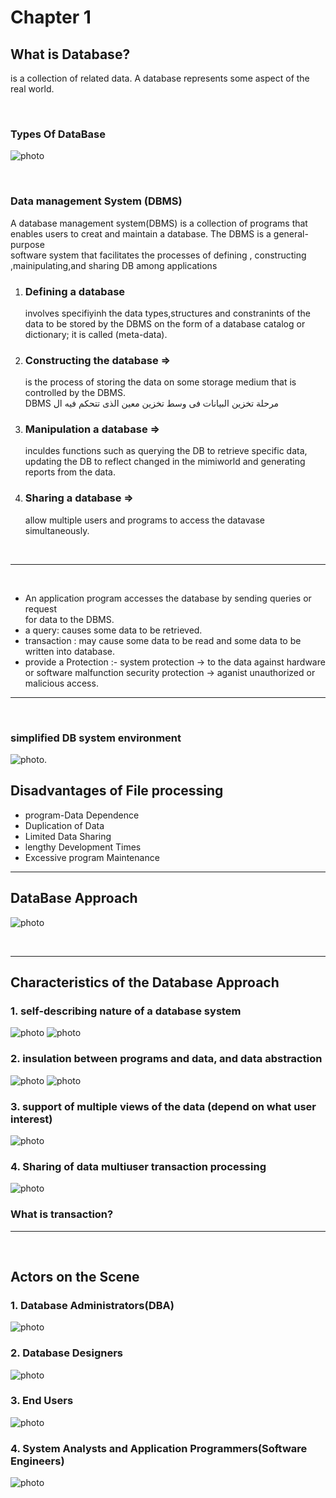 
# Chapter 1

## What is Database?

is a collection of related data.
A database represents some aspect of the real world.

<br>

### Types Of DataBase

![photo](./TypesOfDatabase.png)

<br>

### Data management System (DBMS)

A database management system(DBMS) is a collection of programs that enables users to creat and maintain a database. The DBMS is a general-purpose <br> software system that facilitates the processes of defining , constructing ,mainipulating,and sharing DB among applications

1. ### Defining a database

   involves specifiyinh the data types,structures and constranints of the <br> data to be stored by the DBMS on the form of a database catalog or dictionary; it is called (meta-data).

1. ### Constructing the database =>

   is the process of storing the data on some storage medium that is controlled by the DBMS. <br>
   DBMS مرحلة تخزين البيانات فى وسط تخزين معين الذى تتحكم فيه ال

1. ### Manipulation a database =>

   inculdes functions such as querying the DB to retrieve specific data,<br> updating the DB to reflect changed in the mimiworld and generating reports from the data.

1. ### Sharing a database =>
   allow multiple users and programs to access the datavase simultaneously.

<br>

---

<br>

- An application program accesses the database by sending queries or request <br> for data to the DBMS.
  <br>
- a query: causes some data to be retrieved.
  <br>
- transaction : may cause some data to be read and some data to be written
  into database.
  <br>
- provide a Protection :-
  system protection -> to the data against hardware or software malfunction
  security protection -> aganist unauthorized or malicious access.

---

<br>

### simplified DB system environment

![photo](./DB%20system%20.png).

## Disadvantages of File processing

- program-Data Dependence
- Duplication of Data
- Limited Data Sharing
- lengthy Development Times
- Excessive program Maintenance

---

## DataBase Approach

![photo](/DB%20Apporach.png)

<br>

---

## Characteristics of the Database Approach

### 1. self-describing nature of a database system

![photo](./first%20characteristic.png)
![photo](./summary%20of%20first%20char.png)

### 2. insulation between programs and data, and data abstraction

![photo](./sec%20char.png)
![photo](./Abstraction.png)

### 3. support of multiple views of the data (depend on what user interest)

![photo](./third%20char.png)

### 4. Sharing of data multiuser transaction processing

![photo](./fourth%20char.png)

### What is transaction?

---

<br>

## Actors on the Scene

### 1. Database Administrators(DBA)

![photo](./DBA.png)

### 2. Database Designers

![photo](./DB%20Designer.png)

### 3. End Users

![photo](./EndUsers.png)

### 4. System Analysts and Application Programmers(Software Engineers)

![photo](./system%20analyist.png)


